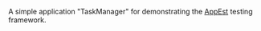 A simple application "TaskManager" for demonstrating the [AppEst](https://github.com/BorisLys/AppEst) testing framework.
